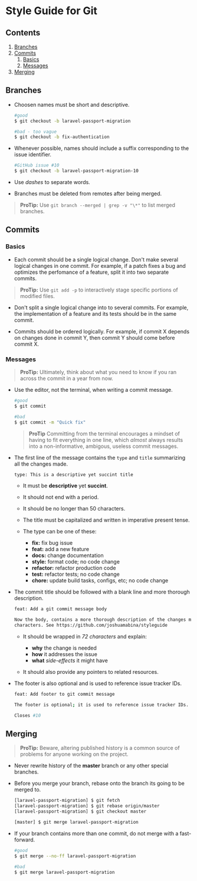 # Style Guide for Git

## Contents

1. [Branches](#branches)
2. [Commits](#commits)
	1. [Basics](#commits-basics)
	2. [Messages](#commits-messages)
3. [Merging](#merging)

<div id="branches"></div>

## Branches

- Choosen names must be short and descriptive.
	```bash
	#good
	$ git checkout -b laravel-passport-migration

	#bad - too vague
	$ git checkout -b fix-authentication
	```

- Whenever possible, names should include a suffix corresponding to the issue identifier.
	```bash
	#GitHub issue #10
	$ git checkout -b laravel-passport-migration-10
	```

- Use *dashes* to separate words.

- Branches must be deleted from remotes after being merged.

> **ProTip:** Use `git branch --merged | grep -v "\*"` to list merged branches.

<div id="commits"></div>

## Commits

<div id="commits-basics"></div>

### Basics

- Each commit should be a single logical change. Don't make several logical changes in one commit. For example, if a patch fixes a bug and optimizes the perfomance of a feature, split it into two separate commits.

> **ProTip:** Use `git add -p` to interactively stage specific portions of modified files.

- Don't split a single logical change into to several commits. For example, the implementation of a feature and its tests should be in the same commit.

- Commits should be ordered logically. For example, if commit X depends on changes done in commit Y, then commit Y should come before commit X.

<div id="commits-messages"></div>

### Messages

> **ProTip:** Ultimately, think about what you need to know if you ran across the commit in a year from now.

- Use the editor, not the terminal, when writing a commit message.

	```bash
	#good
	$ git commit

	#bad
	$ git commit -m "Quick fix"
	```
	> **ProTip** Committing from the terminal encourages a mindset of having to fit everything in one line,
	> which *almost* always results into a non-informative, ambigous, useless commit messages.

- The first line of the message contains the `type` and `title` summarizing all the changes made.

	```bash
	type: This is a descriptive yet succint title
	```

	- It must be **descriptive** yet **succint**.

	- It should not end with a period.

	- It should be no longer than 50 characters.

	- The title must be capitalized and written in imperative present tense.

	- The type can be one of these:

		- **fix:** fix bug issue
		- **feat:** add a new feature
		- **docs:** change documentation
		- **style:** format code; no code change
		- **refactor:** refactor production code
		- **test:** refactor tests; no code change
		- **chore:** update build tasks, configs, etc; no code change

- The commit title should be followed with a blank line and more thorough description.

	```bash
	feat: Add a git commit message body

	Now the body, contains a more thorough description of the changes made wrapped in 72
	characters. See https://github.com/joshuamabina/styleguide
	```
	- It should be wrapped in *72 characters* and explain:

		- **why** the change is needed
		- **how** it addresses the issue
		- **what** *side-effects* it might have

	- It should also provide any pointers to related resources.

- The footer is also optional and is used to reference issue tracker IDs.

	```bash
	feat: Add footer to git commit message

	The footer is optional; it is used to reference issue tracker IDs.

	Closes #10
	```

<div id="merging"></div>

## Merging

> **ProTip:** Beware, altering published history is a common source of problems for anyone working on the project.

- Never rewrite history of the **master** branch or any other special branches.

- Before you merge your branch, rebase onto the branch its going to be merged to.

	```bash
	[laravel-passport-migration] $ git fetch
	[laravel-passport-migration] $ git rebase origin/master
	[laravel-passport-migration] $ git checkout master

	[master] $ git merge laravel-passport-migration
	```

- If your branch contains more than one commit, do not merge with a fast-forward.
	```bash
	#good
	$ git merge --no-ff laravel-passport-migration

	#bad
	$ git merge laravel-passport-migration
	```
